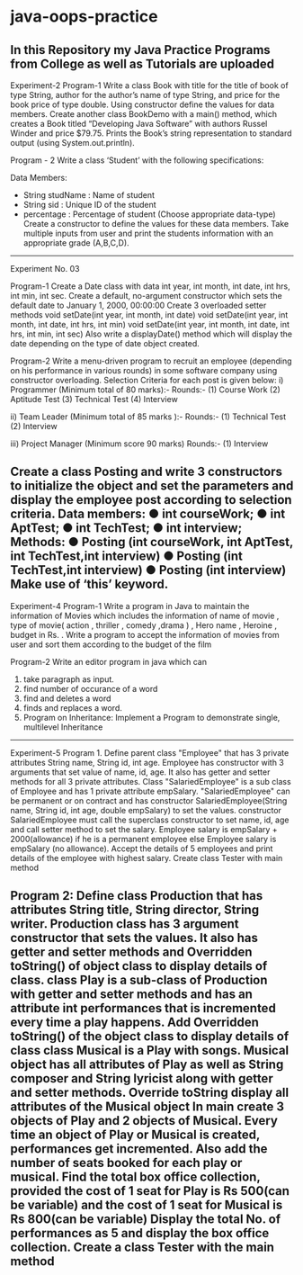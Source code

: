 # java-oops-practice
In this Repository my Java Practice Programs from College as well as Tutorials are uploaded 
------------------------------------------------------------------------------------------------------------------------------------------------------------------------------------------------------------------------------------------------------------------------------------------------------------------------------------------------------------------------------------------------------------------------------------------------------------------------------------------------------

Experiment-2
Program-1
Write a class Book with title for the title of book of type String, author for the author’s name of type String, and price for the book price of type double. Using constructor define the values for data members. Create another class BookDemo with a main() method, which creates a Book titled “Developing Java Software” with authors Russel Winder and price $79.75. Prints the Book’s string representation to standard output (using System.out.println).

Program - 2
Write a class ‘Student’ with the following specifications:

Data Members:
- String studName : Name of student
- String sid : Unique ID of the student
- percentage : Percentage of student (Choose appropriate data-type)
Create a constructor to define the values for these data members. Take multiple inputs from user and print the students information with an appropriate grade (A,B,C,D).
------------------------------------------------------------------------------------------------------------------------------------------------------------------------------------------------------------------------------------------------------------------------------------------------------------------------------------------------------------------------------------------------------------------------------------------------------------------------------------------------------

Experiment No. 03

Program-1
Create a Date class with data int year, int month, int date,  int hrs, int min, int sec. Create a default, no-argument constructor which sets the default date to January 1, 2000, 00:00:00 Create 3 overloaded setter methods 
void setDate(int year, int month, int date)
void setDate(int year, int month, int date, int hrs, int min)
void setDate(int year, int month, int date, int hrs, int min, int sec)
Also write a displayDate() method which will display the date depending on the type of date object created.

Program-2
Write a menu-driven program to recruit an employee (depending on his performance in various rounds) in some software company using constructor overloading.
Selection Criteria for each post is given below:
i) Programmer (Minimum total of 80 marks):-
Rounds:-
(1) Course Work
(2) Aptitude Test
(3) Technical Test
(4) Interview

ii) Team Leader (Minimum total of 85 marks ):-
Rounds:-
(1) Technical Test
(2) Interview

iii) Project Manager (Minimum score 90 marks)
Rounds:-
(1) Interview

Create a class Posting and write 3 constructors to initialize the object and set the parameters
and display the employee post according to selection criteria.
Data members:
● int courseWork;
● int AptTest;
● int TechTest;
● int interview;
Methods:
● Posting (int courseWork, int AptTest, int TechTest,int interview)
● Posting (int TechTest,int interview)
● Posting (int interview)
Make use of ‘this’ keyword.
------------------------------------------------------------------------------------------------------------------------------------------------------------------------------------------------------------------------------------------------------------------------------------------------------------------------------------------------------------------------------------------------------------------------------------------------------------------------------------------------------

Experiment-4
Program-1
Write a program in Java to maintain the information of Movies which includes the information of name of movie , type of movie( action , thriller , comedy ,drama ) , Hero name , Heroine , budget in Rs. . Write a program to accept the information of movies from user and sort them according to the budget of the film

Program-2
Write an editor program in java which can
1. take paragraph as input.
2. find number of occurance of a word
3. find and deletes a word
4. finds and replaces a word.
5.  Program on Inheritance: Implement a Program to demonstrate single, multilevel Inheritance
------------------------------------------------------------------------------------------------------------------------------------------------------------------------------------------------------------------------------------------------------------------------------------------------------------------------------------------------------------------------------------------------------------------------------------------------------------------------------------------------------

Experiment-5
Program 1. Define parent class "Employee" that has 3 private attributes String name, String id, int age.
Employee has constructor with 3 arguments that set value of name, id, age. It also has getter and setter methods for all 3 private attributes.
Class "SalariedEmployee" is a sub class of Employee and has 1 private attribute empSalary. "SalariedEmployee" can be permanent or on contract and has constructor SalariedEmployee(String name, String id, int age, double empSalary) to set the values.
constructor SalariedEmployee must call the superclass constructor to set name, id, age and call setter method to set the salary.
Employee salary is empSalary + 2000(allowance) if he is a permanent employee else Employee salary is empSalary (no allowance).
Accept the details of 5 employees and print details of the employee with highest salary.
Create class Tester with main method

Program 2: Define class Production that has attributes String title, String director, String writer. Production class has 3 argument constructor that sets the values. It also has getter and setter methods and Overridden toString() of object class  to display details of class.
class Play is a sub-class of Production with getter and setter methods and has an attribute int performances that is incremented every time a play happens. Add Overridden toString() of the object class to display details of class
class Musical is a Play with songs. Musical object has all attributes of Play as well as String composer and String lyricist along with getter and setter methods. Override toString display all attributes of the Musical object
In main create 3 objects of Play and 2 objects of Musical. Every time an object of Play or Musical is created, performances get incremented.  Also add the number of seats booked for each play or musical.
Find the total box office collection, provided the cost of 1 seat for Play is Rs 500(can be variable) and the cost of 1 seat for Musical is Rs 800(can be variable)
Display the total No. of performances as 5 and display the box office collection.
Create a class Tester with the main method
------------------------------------------------------------------------------------------------------------------------------------------------------------------------------------------------------------------------------------------------------------------------------------------------------------------------------------------------------------------------------------------------------------------------------------------------------------------------------------------------------


